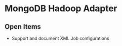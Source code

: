 
MongoDB Hadoop Adapter
=======================


Open Items
----------
- Support and document XML Job configurations



